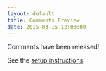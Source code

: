 ```yaml
---
layout: default
title: Comments Preview
date: 2015-03-15 12:00:00
---
```


Comments have been released!

See the [setup instructions](http://downtothewire.io/ghpages-ghcomments/setup/).
